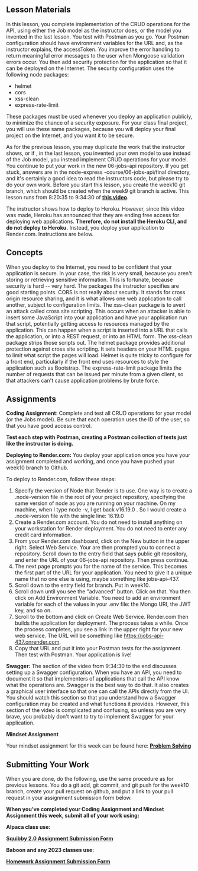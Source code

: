 ## **Lesson Materials**

In this lesson, you complete implementation of the CRUD operations for the API, using either the Job model as the instructor does, or the model you invented in the last lesson. You test with Postman as you go. Your Postman configuration should have environment variables for the URL and, as the instructor explains, the accessToken. You improve the error handling to return meaningful error messages to the user when Mongoose validation errors occur. You then add security protection for the application so that it can be deployed on the Internet. The security configuration uses the following node packages:

- helmet
- cors
- xss-clean
- express-rate-limit

These packages must be used whenever you deploy an application publicly, to minimize the chance of a security exposure. For your class final project, you will use these same packages, because you will deploy your final project on the Internet, and you want it to be secure.

As for the previous lesson, you may duplicate the work that the instructor shows, or if , in the last lesson, you invented your own model to use instead of the Job model, you instead implement CRUD operations for your model. You continue to put your work in the new 06-jobs-api repository. If you get stuck, answers are in the node-express -course/06-jobs-api/final directory, and it's certainly a good idea to read the instructors code, but please try to do your own work. Before you start this lesson, you create the week10 git branch, which should be created when the week9 git branch is active. This lesson runs from 8:20:35 to 9:34:30 of **[this video](https://www.youtube.com/watch?v=rltfdjcXjmk&t=23313s)**.

The instructor shows how to deploy to Heroku. However, since this video was made, Heroku has announced that they are ending free access for deploying web applications. **Therefore, do not install the Heroku CLI, and do not deploy to Heroku.** Instead, you deploy your application to Render.com. Instructions are below.

## Concepts

When you deploy to the Internet, you need to be confident that your application is secure. In your case, the risk is very small, because you aren't storing or retrieving sensitive information. This is fortunate, because security is hard -- very hard. The packages the instructor specifies are good starting points. CORS is not really about security. It stands for cross origin resource sharing, and it is what allows one web application to call another, subject to configuration limits. The xss-clean package is to avert an attack called cross site scripting. This occurs when an attacker is able to insert some JavaScript into your application and have your application run that script, potentially getting access to resources managed by the application. This can happen when a script is inserted into a URL that calls the application, or into a REST request, or into an HTML form. The xss-clean package strips those scripts out. The helmet package provides additional protection against cross site scripting. It sets headers on your HTML pages to limit what script the pages will load. Helmet is quite tricky to configure for a front end, particularly if the front end uses resources to style the application such as Bootstrap. The express-rate-limit package limits the number of requests that can be issued per minute from a given client, so that attackers can't cause application problems by brute force.

## **Assignments**

**Coding Assignment**: Complete and test all CRUD operations for your model (or the Jobs model). Be sure that each operation uses the ID of the user, so that you have good access control.

**Test each step with Postman, creating a Postman collection of tests just like the instructor is doing.**

**Deploying to Render.com:** You deploy your application once you have your assignment completed and working, and once you have pushed your week10 branch to Github.

To deploy to Render.com, follow these steps:

1.  Specify the version of Node that Render is to use. One way is to create a .node-version file in the root of your project repository, specifying the same version of node as you are running on your machine. On my machine, when I type node -v, I get back v16.19.0 . So I would create a .node-version file with the single line: 16.19.0
2.  Create a Render.com account. You do not need to install anything on your workstation for Render deployment. You do not need to enter any credit card information.
3.  From your Render.com dashboard, click on the New button in the upper right. Select Web Service. Your are then prompted you to connect a repository. Scroll down to the entry field that says public git repository, and enter the URL of your 06-jobs-api repository. Then press continue.
4.  The next page prompts you for the name of the service. This becomes the first part of the URL for your application. You need to give it a unique name that no one else is using, maybe something like jobs-api-437.
5.  Scroll down to the entry field for branch. Put in week10.
6.  Scroll down until you see the "advanced" button. Click on that. You then click on Add Environment Variable. You need to add an environment variable for each of the values in your .env file: the Mongo URI, the JWT key, and so on.
7.  Scroll to the bottom and click on Create Web Service. Render.com then builds the application for deployment. The process takes a while. Once the process completes, you see a link in the upper right for your new web service. The URL will be something like https://jobs-api-437.onrender.com.
8.  Copy that URL and put it into your Postman tests for the assignment. Then test with Postman. Your application is live!

**Swagger:** The section of the video from 9:34:30 to the end discusses setting up a Swagger configuration. When you have an API, you need to document it so that implementers of applications that call the API know what the operations are. Swagger is the best way to do that. It also creates a graphical user interface so that one can call the APIs directly from the UI. You should watch this section so that you understand how a Swagger configuration may be created and what functions it provides. However, this section of the video is complicated and confusing, so unless you are very brave, you probably don't want to try to implement Swagger for your application.

**Mindset Assignment**

Your mindset assignment for this week can be found here: **[Problem Solving](https://learn.codethedream.org/mindset-curriculum-problem-solving/)**

## **Submitting Your Work**

When you are done, do the following, use the same procedure as for previous lessons. You do a git add, git commit, and git push for the week10 branch, create your pull request on github, and put a link to your pull request in your assignment submission form below.

**When you’ve completed your Coding Assignment and Mindset Assignment this week, submit all of your work using:**

**Alpaca class use:**

**[Squibby 2.0 Assignment Submission Form](http://tiny.cc/squibby2)**

**Baboon** **and any 2023 classes use:**

[**Homework Assignment Submission Form**](https://airtable.com/shrBpqHbS6wgInoF9)
